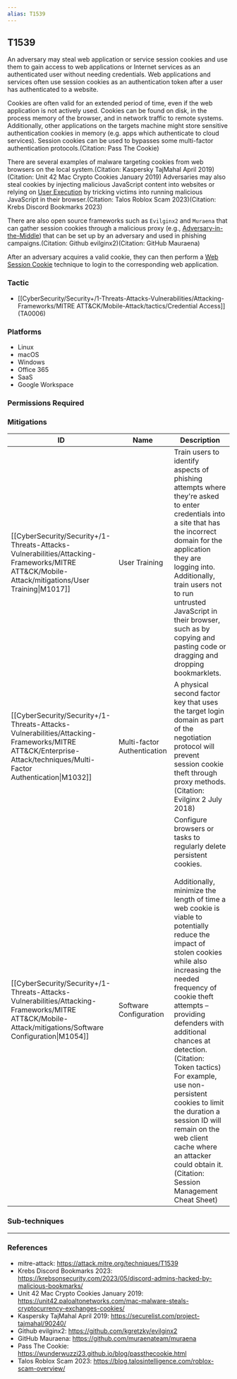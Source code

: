 ```yaml
---
alias: T1539
---
```


## T1539

An adversary may steal web application or service session cookies and use them to gain access to web applications or Internet services as an authenticated user without needing credentials. Web applications and services often use session cookies as an authentication token after a user has authenticated to a website.

Cookies are often valid for an extended period of time, even if the web application is not actively used. Cookies can be found on disk, in the process memory of the browser, and in network traffic to remote systems. Additionally, other applications on the targets machine might store sensitive authentication cookies in memory (e.g. apps which authenticate to cloud services). Session cookies can be used to bypasses some multi-factor authentication protocols.(Citation: Pass The Cookie)

There are several examples of malware targeting cookies from web browsers on the local system.(Citation: Kaspersky TajMahal April 2019)(Citation: Unit 42 Mac Crypto Cookies January 2019) Adversaries may also steal cookies by injecting malicious JavaScript content into websites or relying on [User Execution](https://attack.mitre.org/techniques/T1204) by tricking victims into running malicious JavaScript in their browser.(Citation: Talos Roblox Scam 2023)(Citation: Krebs Discord Bookmarks 2023)

There are also open source frameworks such as `Evilginx2` and `Muraena` that can gather session cookies through a malicious proxy (e.g., [Adversary-in-the-Middle](https://attack.mitre.org/techniques/T1557)) that can be set up by an adversary and used in phishing campaigns.(Citation: Github evilginx2)(Citation: GitHub Mauraena)

After an adversary acquires a valid cookie, they can then perform a [Web Session Cookie](https://attack.mitre.org/techniques/T1550/004) technique to login to the corresponding web application.


### Tactic
- [[CyberSecurity/Security+/1-Threats-Attacks-Vulnerabilities/Attacking-Frameworks/MITRE ATT&CK/Mobile-Attack/tactics/Credential Access]] (TA0006)

### Platforms
- Linux
- macOS
- Windows
- Office 365
- SaaS
- Google Workspace

### Permissions Required

### Mitigations

| ID | Name | Description |
| --- | --- | --- |
| [[CyberSecurity/Security+/1-Threats-Attacks-Vulnerabilities/Attacking-Frameworks/MITRE ATT&CK/Mobile-Attack/mitigations/User Training\|M1017]] | User Training | Train users to identify aspects of phishing attempts where they're asked to enter credentials into a site that has the incorrect domain for the application they are logging into. Additionally, train users not to run untrusted JavaScript in their browser, such as by copying and pasting code or dragging and dropping bookmarklets. |
| [[CyberSecurity/Security+/1-Threats-Attacks-Vulnerabilities/Attacking-Frameworks/MITRE ATT&CK/Enterprise-Attack/techniques/Multi-Factor Authentication\|M1032]] | Multi-factor Authentication | A physical second factor key that uses the target login domain as part of the negotiation protocol will prevent session cookie theft through proxy methods.(Citation: Evilginx 2 July 2018) |
| [[CyberSecurity/Security+/1-Threats-Attacks-Vulnerabilities/Attacking-Frameworks/MITRE ATT&CK/Mobile-Attack/mitigations/Software Configuration\|M1054]] | Software Configuration | Configure browsers or tasks to regularly delete persistent cookies.<br /><br />Additionally, minimize the length of time a web cookie is viable to potentially reduce the impact of stolen cookies while also increasing the needed frequency of cookie theft attempts – providing defenders with additional chances at detection.(Citation: Token tactics) For example, use non-persistent cookies to limit the duration a session ID will remain on the web client cache where an attacker could obtain it.(Citation: Session Management Cheat Sheet) |

### Sub-techniques


---
### References

- mitre-attack: https://attack.mitre.org/techniques/T1539
- Krebs Discord Bookmarks 2023: https://krebsonsecurity.com/2023/05/discord-admins-hacked-by-malicious-bookmarks/
- Unit 42 Mac Crypto Cookies January 2019: https://unit42.paloaltonetworks.com/mac-malware-steals-cryptocurrency-exchanges-cookies/
- Kaspersky TajMahal April 2019: https://securelist.com/project-tajmahal/90240/
- Github evilginx2: https://github.com/kgretzky/evilginx2
- GitHub Mauraena: https://github.com/muraenateam/muraena
- Pass The Cookie: https://wunderwuzzi23.github.io/blog/passthecookie.html
- Talos Roblox Scam 2023: https://blog.talosintelligence.com/roblox-scam-overview/
